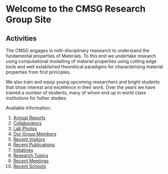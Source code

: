 Welcome to the CMSG Research Group Site
=========================================

Activities
-----------

The CMSG engages in milti-disciplinary  reasearch  to understand
the fundamental properties of Materials. To this end  we  undertake
research using computational modelling of material properties using
cutting edge tools and well established theoretical paradigms  for
 characterising material properties  from  first principles. 

We also train and equip young  upcoming researchers and bright students
that show interest and excellence in their work. Over the years we have trained
a number of students, many of whom end up in world class institutions  for 
 futher studies.

Available Information:

1. [Annual Reports](/anualreports)
2. [Collaborators](/collaborators)
3. [Lab Photos](/photos)
4. [Our Group Members](/members)
5. [Recent Visitors](/recentvisitors)
6. [Recent Publications](/recentpublications)
7. [Initiatives](/innitiatives)
8. [Research Topics](/researchtopics)
9. [Recent Meetings](/recentmeetings)
9. [Recent Schools](/recentschools)
